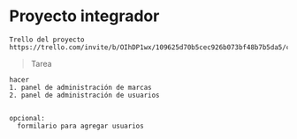 # Proyecto integrador

    Trello del proyecto  
    https://trello.com/invite/b/OIhDP1wx/109625d70b5cec926b073bf48b7b5da5/catalogophptarde
    
    
>Tarea

    hacer 
    1. panel de administración de marcas
    2. panel de administración de usuarios
    

    opcional: 
      formilario para agregar usuarios
      
    